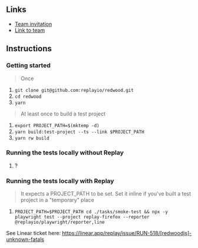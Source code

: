 ## Links

- [Team invitation](https://app.replay.io/team/invitation?code=50df870a-a7f4-40a1-b027-2de9b81e6165)
- [Link to team](https://app.replay.io/team/dzozY2NiYjM3NC01MWU0LTRhZTEtYWQxZi0wNzc4NDRmNjZlNDY=/recordings)

## Instructions

### Getting started

> Once
1. `git clone git@github.com:replayio/redwood.git`
2. `cd redwood`
3. `yarn`

> At least once to build a test project
1. `export PROJECT_PATH=$(mktemp -d)`
2. `yarn build:test-project --ts --link $PROJECT_PATH`
3. `yarn rw build`

### Running the tests locally without Replay

1. ?

### Running the tests locally with Replay
> It expects a PROJECT_PATH to be set. Set it inline if you've built a test project in a "temporary" place

1. `PROJECT_PATH=$PROJECT_PATH cd ./tasks/smoke-test && npx -y playwright test --project replay-firefox --reporter @replayio/playwright/reporter,line`

See Linear ticket here: https://linear.app/replay/issue/RUN-518/[redwoodjs]-unknown-fatals